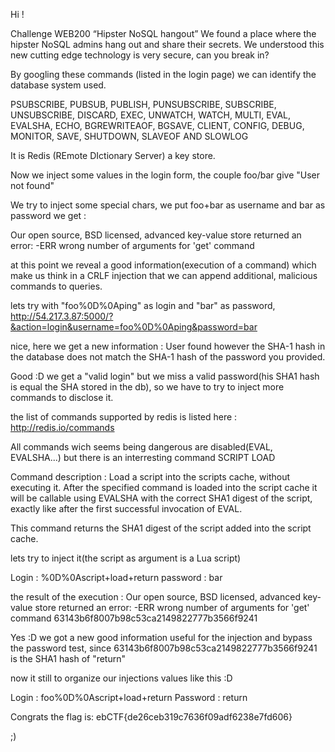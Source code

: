 Hi !

Challenge WEB200 “Hipster NoSQL hangout”
We found a place where the hipster NoSQL admins hang out and share their secrets. We understood this new cutting edge technology is very secure, can you break in?

By googling these commands (listed in the login page) we can identify the database system used.

PSUBSCRIBE, PUBSUB, PUBLISH, PUNSUBSCRIBE, SUBSCRIBE, UNSUBSCRIBE, DISCARD, EXEC, UNWATCH, WATCH, MULTI, EVAL, EVALSHA, ECHO, BGREWRITEAOF, BGSAVE, CLIENT, CONFIG, DEBUG, MONITOR, SAVE, SHUTDOWN, SLAVEOF AND SLOWLOG

It is Redis (REmote DIctionary Server) a key store.

Now we inject some values in the login form, the couple foo/bar give "User not found"

We try to inject some special chars, we put foo+bar as username and bar as password we get :

Our open source, BSD licensed, advanced key-value store returned an error: -ERR wrong number of arguments for 'get' command

at this point we reveal a good information(execution of a command) which make us think in a CRLF injection that we can append additional, malicious commands to queries.

lets try with "foo%0D%0Aping" as login and "bar" as password, http://54.217.3.87:5000/?&action=login&username=foo%0D%0Aping&password=bar

nice, here we get a new information : User found however the SHA-1 hash in the database does not match the SHA-1 hash of the password you provided.

Good :D we get a "valid login" but we miss a valid password(his SHA1 hash is equal the SHA stored in the db), so we have to try to inject more commands to disclose it.

the list of commands supported by redis is listed here : http://redis.io/commands

All commands wich seems being dangerous are disabled(EVAL, EVALSHA...) but there is an interresting command SCRIPT LOAD

Command description : Load a script into the scripts cache, without executing it. After the specified command is loaded into the script cache it will be callable using EVALSHA with the correct SHA1 digest of the script, exactly like after the first successful invocation of EVAL.

This command returns the SHA1 digest of the script added into the script cache.

lets try to inject it(the script as argument is a Lua script)

Login : %0D%0Ascript+load+return
password : bar

the result of the execution : Our open source, BSD licensed, advanced key-value store returned an error: -ERR wrong number of arguments for 'get' command 63143b6f8007b98c53ca2149822777b3566f9241

Yes :D we got a new good information useful for the injection and bypass the password test, since 63143b6f8007b98c53ca2149822777b3566f9241 is the SHA1 hash of "return"

now it still to organize our injections values like this :D

Login : foo%0D%0Ascript+load+return
Password : return

Congrats the flag is: ebCTF{de26ceb319c7636f09adf6238e7fd606}

;)


